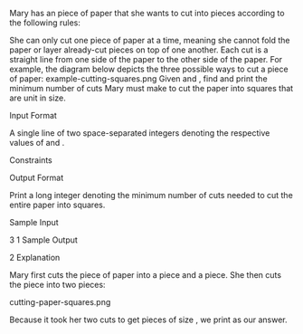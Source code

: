 Mary has an  piece of paper that she wants to cut into  pieces according to the following rules:

She can only cut one piece of paper at a time, meaning she cannot fold the paper or layer already-cut pieces on top of one another.
Each cut is a straight line from one side of the paper to the other side of the paper. For example, the diagram below depicts the three possible ways to cut a  piece of paper:
example-cutting-squares.png
Given  and , find and print the minimum number of cuts Mary must make to cut the paper into  squares that are  unit in size.

Input Format

A single line of two space-separated integers denoting the respective values of  and .

Constraints

Output Format

Print a long integer denoting the minimum number of cuts needed to cut the entire paper into  squares.

Sample Input

3 1
Sample Output

2
Explanation

Mary first cuts the  piece of paper into a  piece and a  piece. She then cuts the  piece into two  pieces:

cutting-paper-squares.png

Because it took her two cuts to get  pieces of size , we print  as our answer.
